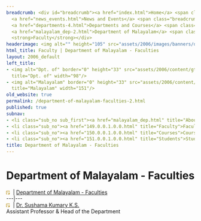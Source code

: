 ```yaml
---
breadcrumb: <div id="breadcrumb"><a href="index.html">Home</a> <span class="breadcrumb_spacer">&gt;</span>
  <a href="news_events.html">News and Events</a> <span class="breadcrumb_spacer">&gt;</span>
  <a href="departments-4.html">Departments and Courses</a> <span class="breadcrumb_spacer">&gt;</span>
  <a href="malayalam_dep-2.html">Department of Malayalam</a> <span class="breadcrumb_spacer">&gt;</span>
  <strong>Faculty</strong></div>
headerimage: <img alt="" height="105" src="assets/2006/images/banners/departments.jpg" width="472"/>
html_title: Faculty | Department of Malayalam - Faculties
layout: 2006_default
left_title:
- <img alt="Dpt. of" border="0" height="33" src="assets/2006/content/gt/fcb6421c7c62628408190d4ca84029e5.png"
  title="Dpt. of" width="98"/>
- <img alt="Malayalam" border="0" height="33" src="assets/2006/content/gt/66593839918d379853d8e326b58222c5.png"
  title="Malayalam" width="151"/>
old_website: true
permalink: /department-of-malayalam-faculties-2.html
published: true
subnav:
- <li class="sub_no sub_first"><a href="malayalam_dep.html" title="About">About</a></li>
- <li class="sub_no"><a href="149.0.0.1.0.0.html" title="Faculty">Faculty</a></li>
- <li class="sub_no"><a href="150.0.0.1.0.0.html" title="Courses">Courses</a></li>
- <li class="sub_no"><a href="151.0.0.1.0.0.html" title="Students">Students</a></li>
title: Department of Malayalam - Faculties
---
```


# Department of Malayalam - Faculties

![](assets/2006/img/article/intlink_1.gif)![](assets/2006/img/leer.gif) | [Department of Malayalam -
Faculties](department-of-malayalam-faculties-2.html)  
---|---  
![](assets/2006/img/article/intlink_1.gif)![](assets/2006/img/leer.gif) | [Dr. Sushama Kumary
K.S.](sushama-mal-2.html)  
Assistant Professor & Head of the Department